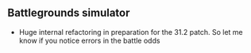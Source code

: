 ## Battlegrounds simulator

-   Huge internal refactoring in preparation for the 31.2 patch. So let me know if you notice errors in the battle odds
